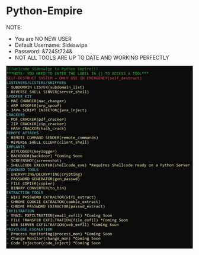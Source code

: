 ﻿# Python-Empire

NOTE: 
- You are NO NEW USER
- Default Username: Sideswipe
- Password: &724St724&
- NOT ALL TOOLS ARE UP TO DATE AND WORKING PERFECTLY

![alt text](https://github.com/sideswipeishacking/Python-Empire/blob/main/Capture.JPG?raw=true)
